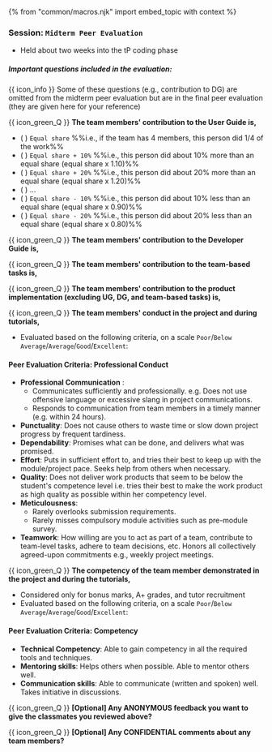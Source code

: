 {% from "common/macros.njk" import embed_topic with context %}

### Session: `Midterm Peer Evaluation`

* Held about two weeks into the tP coding phase

<box>

##### **Important questions included in the evaluation:**

{{ icon_info }} Some of these questions (e.g., contribution to DG) are omitted from the midterm peer evaluation but are in the final peer evaluation (they are given here for your reference)

<div id="questions">
<div id="teamMemberEvaluation-ug">

{{ icon_green_Q }} **The team members' contribution to the User Guide is,**

<span id="equalShareScale">
<panel type="seamless" header="Uses the `Equal Share +/- N%` scale for the answer">

- ( ) `Equal share` %%i.e., if the team has 4 members, this person did 1/4 of the work%%
- ( ) `Equal share + 10%` %%i.e., this person did about 10% more than an equal share (equal share x 1.10)%%
- ( ) `Equal share + 20%` %%i.e., this person did about 20% more than an equal share (equal share x 1.20)%%
- ( ) ...
- ( ) `Equal share - 10%` %%i.e., this person did about 10% less than an equal share (equal share x 0.90)%%
- ( ) `Equal share - 20%` %%i.e., this person did about 20% less than an equal share (equal share x 0.80)%%
</panel>
</span>
</div>
<p/>
<div id="teamMemberEvaluation-dg">

{{ icon_green_Q }} **The team members' contribution to the Developer Guide is,**
<include src="peerEvaluations-midterm-fragment.md#equalShareScale" />
</div>
<p/>
<div id="teamMemberEvaluation-teamTasks">

{{ icon_green_Q }} **The team members' contribution to the team-based tasks is,**
<include src="peerEvaluations-midterm-fragment.md#equalShareScale" />
</div>
<p/>
<div id="teamMemberEvaluation-implementation">

{{ icon_green_Q }} **The team members' contribution to the product implementation (excluding UG, DG, and team-based tasks) is,**
<include src="peerEvaluations-midterm-fragment.md#equalShareScale" />
</div>
<p/>
<div id="teamMemberEvaluation-conduct">

{{ icon_green_Q }} **The team members' conduct in the project and during tutorials,**

* Evaluated based on the following criteria, on a scale `Poor`/`Below Average`/`Average`/`Good`/`Excellent`:
<div class="indented-level2">

<box background-color="white" border-color="grey" border-left-color="#28a745">

#### Peer Evaluation Criteria: Professional Conduct
* **Professional Communication** :
  * Communicates sufficiently and professionally. e.g. Does not use offensive language or excessive slang in project communications.
  * Responds to communication from team members in a timely manner (e.g. within 24 hours).
* **Punctuality**: Does not cause others to waste time or slow down project progress by frequent tardiness.
* **Dependability**: Promises what can be done, and delivers what was promised.
* **Effort**: Puts in sufficient effort to, and tries their best to keep up with the module/project pace. Seeks help from others when necessary.
* **Quality**: Does not deliver work products that seem to be below the student's competence level i.e. tries their best to make the work product as high quality as possible within her competency level.
* **Meticulousness**:
  * Rarely overlooks submission requirements.
  * Rarely misses compulsory module activities such as pre-module survey.
* **Teamwork**: How willing are you to act as part of a team, contribute to team-level tasks, adhere to team decisions, etc. Honors all collectively agreed-upon commitments e.g., weekly project meetings.
</box>
</div>
</div>
<p/>
<div id="teamMemberEvaluation-competency">

{{ icon_green_Q }} **The competency of the team member demonstrated in the project and during the tutorials,**

* Considered only for bonus marks, A+ grades, and tutor recruitment
* Evaluated based on the following criteria, on a scale `Poor`/`Below Average`/`Average`/`Good`/`Excellent`:
<div class="indented-level2">


<box background-color="white" border-color="grey" border-left-color="#28a745">

#### Peer Evaluation Criteria: Competency
* **Technical Competency**: Able to gain competency in all the required tools and techniques.
* **Mentoring skills**: Helps others when possible. Able to mentor others well.
* **Communication skills**: Able to communicate (written and spoken) well. Takes initiative in discussions.
</box>
</div>

{{ icon_green_Q }} **[Optional] Any ANONYMOUS feedback you want to give the classmates you reviewed above?**
<p/>

{{ icon_green_Q }} **[Optional] Any CONFIDENTIAL comments about any team members?**
<p/>
</div>
</div>
</box>
<p/>
